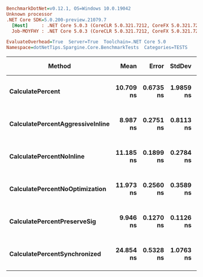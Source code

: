 ``` ini

BenchmarkDotNet=v0.12.1, OS=Windows 10.0.19042
Unknown processor
.NET Core SDK=5.0.200-preview.21079.7
  [Host]     : .NET Core 5.0.3 (CoreCLR 5.0.321.7212, CoreFX 5.0.321.7212), X64 RyuJIT
  Job-MOYFHY : .NET Core 5.0.3 (CoreCLR 5.0.321.7212, CoreFX 5.0.321.7212), X64 RyuJIT

EvaluateOverhead=True  Server=True  Toolchain=.NET Core 5.0  
Namespace=dotNetTips.Spargine.Core.BenchmarkTests  Categories=TESTS  

```
|                           Method |      Mean |     Error |    StdDev |    StdErr |    Median |       Min |        Q1 |        Q3 |      Max |          Op/s | CI99.9% Margin | Iterations | Kurtosis | MValue | Skewness | Ratio | MannWhitney(10%)/p-values | RatioSD | Rank |                                                            LogicalGroup | Baseline | Gen 0 | Gen 1 | Gen 2 | Allocated | Code Size |
|--------------------------------- |----------:|----------:|----------:|----------:|----------:|----------:|----------:|----------:|---------:|--------------:|---------------:|-----------:|---------:|-------:|---------:|------:|-------------------------- |--------:|-----:|------------------------------------------------------------------------ |--------- |------:|------:|------:|----------:|----------:|
|                 **CalculatePercent** | **10.709 ns** | **0.6735 ns** | **1.9859 ns** | **0.1986 ns** |  **9.679 ns** |  **8.680 ns** |  **9.019 ns** | **12.928 ns** | **15.33 ns** |  **93,377,786.4** |      **0.6735 ns** |     **100.00** |    **1.783** |  **2.939** |   **0.6569** |  **1.00** |                 **Base: ?|?** |    **0.00** |    **2** | **Job-MOYFHY(EvaluateOverhead=True, Server=True, Toolchain=.NET Core 5.0)** |      **Yes** |     **-** |     **-** |     **-** |         **-** |     **140 B** |
| **CalculatePercentAggressiveInline** |  **8.987 ns** | **0.2751 ns** | **0.8113 ns** | **0.0811 ns** |  **8.839 ns** |  **7.500 ns** |  **8.301 ns** |  **9.672 ns** | **10.83 ns** | **111,273,641.3** |      **0.2751 ns** |     **100.00** |    **1.914** |  **3.277** |   **0.2640** |  **0.86** |       **Same: 1.0000|0.4408** |    **0.13** |    **1** | **Job-MOYFHY(EvaluateOverhead=True, Server=True, Toolchain=.NET Core 5.0)** |       **No** |     **-** |     **-** |     **-** |         **-** |     **186 B** |
|         **CalculatePercentNoInline** | **11.185 ns** | **0.1899 ns** | **0.2784 ns** | **0.0517 ns** | **11.099 ns** | **10.801 ns** | **10.953 ns** | **11.444 ns** | **11.76 ns** |  **89,406,008.1** |      **0.1899 ns** |      **29.00** |    **1.986** |  **2.615** |   **0.5310** |  **1.12** |       **Same: 0.1062|0.9993** |    **0.09** |    **3** | **Job-MOYFHY(EvaluateOverhead=True, Server=True, Toolchain=.NET Core 5.0)** |       **No** |     **-** |     **-** |     **-** |         **-** |     **140 B** |
|   **CalculatePercentNoOptimization** | **11.973 ns** | **0.2560 ns** | **0.3589 ns** | **0.0691 ns** | **12.039 ns** | **11.301 ns** | **11.752 ns** | **12.159 ns** | **12.65 ns** |  **83,523,526.0** |      **0.2560 ns** |      **27.00** |    **2.323** |  **2.000** |   **0.0773** |  **1.21** |     **Slower: 0.0148|1.0000** |    **0.10** |    **4** | **Job-MOYFHY(EvaluateOverhead=True, Server=True, Toolchain=.NET Core 5.0)** |       **No** |     **-** |     **-** |     **-** |         **-** |     **149 B** |
|      **CalculatePercentPreserveSig** |  **9.946 ns** | **0.1270 ns** | **0.1126 ns** | **0.0301 ns** |  **9.932 ns** |  **9.827 ns** |  **9.844 ns** | **10.016 ns** | **10.19 ns** | **100,541,461.7** |      **0.1270 ns** |      **14.00** |    **2.228** |  **2.000** |   **0.6242** |  **0.98** |       **Same: 0.9999|0.9712** |    **0.08** |    **2** | **Job-MOYFHY(EvaluateOverhead=True, Server=True, Toolchain=.NET Core 5.0)** |       **No** |     **-** |     **-** |     **-** |         **-** |     **140 B** |
|     **CalculatePercentSynchronized** | **24.854 ns** | **0.5328 ns** | **1.0763 ns** | **0.1522 ns** | **24.859 ns** | **22.838 ns** | **24.139 ns** | **25.409 ns** | **27.31 ns** |  **40,234,682.3** |      **0.5328 ns** |      **50.00** |    **2.717** |  **2.235** |   **0.4535** |  **2.22** |     **Slower: 0.0000|1.0000** |    **0.39** |    **5** | **Job-MOYFHY(EvaluateOverhead=True, Server=True, Toolchain=.NET Core 5.0)** |       **No** |     **-** |     **-** |     **-** |         **-** |     **252 B** |

